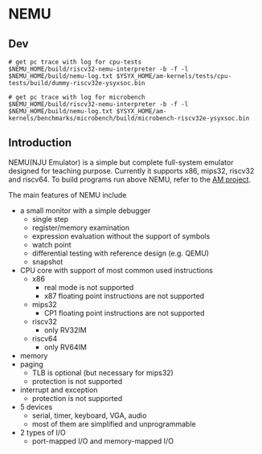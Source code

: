 # NEMU

## Dev

```shell
# get pc trace with log for cpu-tests
$NEMU_HOME/build/riscv32-nemu-interpreter -b -f -l $NEMU_HOME/build/nemu-log.txt $YSYX_HOME/am-kernels/tests/cpu-tests/build/dummy-riscv32e-ysyxsoc.bin

# get pc trace with log for microbench
$NEMU_HOME/build/riscv32-nemu-interpreter -b -f -l $NEMU_HOME/build/nemu-log.txt $YSYX_HOME/am-kernels/benchmarks/microbench/build/microbench-riscv32e-ysyxsoc.bin
```

## Introduction

NEMU(NJU Emulator) is a simple but complete full-system emulator designed for teaching purpose.
Currently it supports x86, mips32, riscv32 and riscv64.
To build programs run above NEMU, refer to the [AM project](https://github.com/NJU-ProjectN/abstract-machine).

The main features of NEMU include
* a small monitor with a simple debugger
  * single step
  * register/memory examination
  * expression evaluation without the support of symbols
  * watch point
  * differential testing with reference design (e.g. QEMU)
  * snapshot
* CPU core with support of most common used instructions
  * x86
    * real mode is not supported
    * x87 floating point instructions are not supported
  * mips32
    * CP1 floating point instructions are not supported
  * riscv32
    * only RV32IM
  * riscv64
    * only RV64IM
* memory
* paging
  * TLB is optional (but necessary for mips32)
  * protection is not supported
* interrupt and exception
  * protection is not supported
* 5 devices
  * serial, timer, keyboard, VGA, audio
  * most of them are simplified and unprogrammable
* 2 types of I/O
  * port-mapped I/O and memory-mapped I/O
